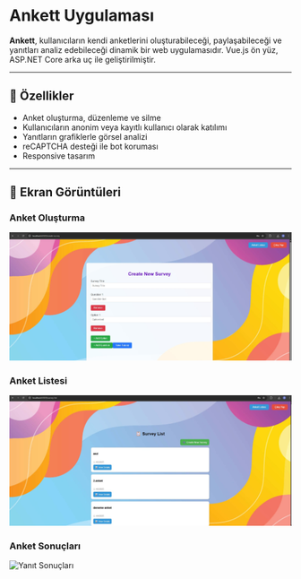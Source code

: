 # Ankett Uygulaması

**Ankett**, kullanıcıların kendi anketlerini oluşturabileceği, paylaşabileceği ve yanıtları analiz edebileceği dinamik bir web uygulamasıdır. Vue.js ön yüz, ASP.NET Core arka uç ile geliştirilmiştir.

---

## 🚀 Özellikler

- Anket oluşturma, düzenleme ve silme
- Kullanıcıların anonim veya kayıtlı kullanıcı olarak katılımı
- Yanıtların grafiklerle görsel analizi
- reCAPTCHA desteği ile bot koruması
- Responsive tasarım

---

## 📸 Ekran Görüntüleri

### Anket Oluşturma
![Anket Oluşturma](screenshots/Screenshot_3.jpg)

### Anket Listesi
![Anket Listesi](screenshots/Screenshot_2.jpg)

### Anket Sonuçları
![Yanıt Sonuçları](screenshotsScreenshot_4.jpg)
